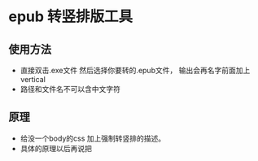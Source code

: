 # epub 转竖排版工具

## 使用方法

* 直接双击.exe文件 然后选择你要转的.epub文件， 输出会再名字前面加上vertical
* 路径和文件名不可以含中文字符

## 原理

* 给没一个body的css 加上强制转竖排的描述。
* 具体的原理以后再说把